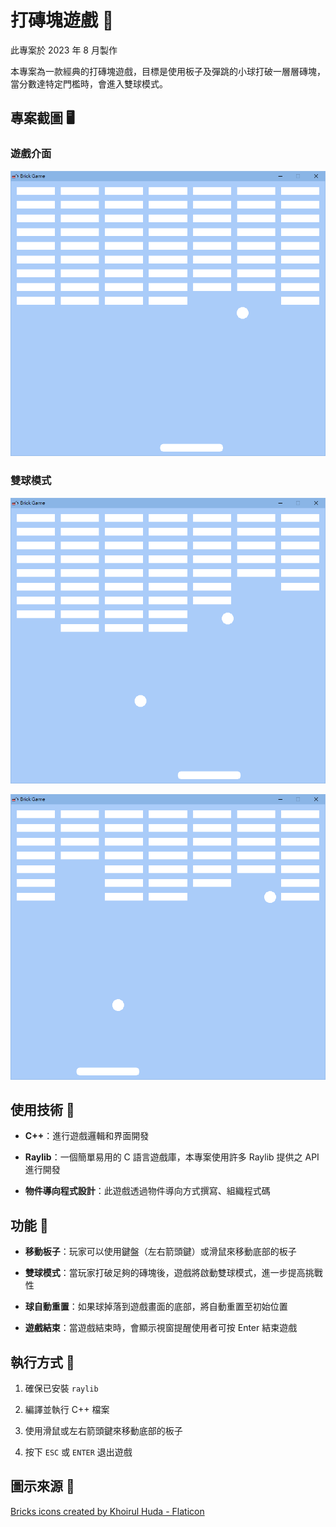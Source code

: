 # 打磚塊遊戲 🧱

此專案於 2023 年 8 月製作

本專案為一款經典的打磚塊遊戲，目標是使用板子及彈跳的小球打破一層層磚塊，當分數達特定門檻時，會進入雙球模式。

## 專案截圖 🖥

### 遊戲介面
![Game Interface](./images/game_interface.png)

### 雙球模式
![Two-ball Mode 1](./images/two-ball_mode_1.png)

![Two-ball Mode 2](./images/two-ball_mode_2.png)

## 使用技術 🔧

- **C++**：進行遊戲邏輯和界面開發

- **Raylib**：一個簡單易用的 C 語言遊戲庫，本專案使用許多 Raylib 提供之 API 進行開發

- **物件導向程式設計**：此遊戲透過物件導向方式撰寫、組織程式碼

## 功能 🚀

- **移動板子**：玩家可以使用鍵盤（左右箭頭鍵）或滑鼠來移動底部的板子

- **雙球模式**：當玩家打破足夠的磚塊後，遊戲將啟動雙球模式，進一步提高挑戰性

- **球自動重置**：如果球掉落到遊戲畫面的底部，將自動重置至初始位置

- **遊戲結束**：當遊戲結束時，會顯示視窗提醒使用者可按 Enter 結束遊戲

## 執行方式 🏃

1. 確保已安裝 `raylib`

2. 編譯並執行 C++ 檔案

3. 使用滑鼠或左右箭頭鍵來移動底部的板子

4. 按下 `ESC` 或 `ENTER` 退出遊戲

## 圖示來源 🌟

[Bricks icons created by Khoirul Huda - Flaticon](https://www.flaticon.com/free-icon/bricks_3274171)